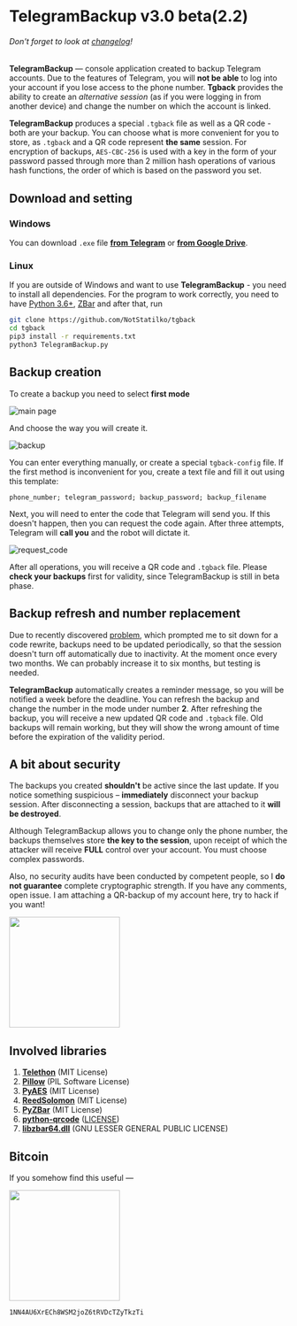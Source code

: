 # TelegramBackup v3.0 beta(2.2)
######  _Don't forget to look at [changelog](CHANGELOG.md)!_

**TelegramBackup** — console application created to backup Telegram accounts. Due to the features of Telegram, you will **not be able** to log into your account if you lose access to the phone number. **Tgback** provides the ability to create an _alternative session_ (as if you were logging in from another device) and change the number on which the account is linked.

**TelegramBackup** produces a special `.tgback` file as well as a QR code - both are your backup. You can choose what is more convenient for you to store, as `.tgback` and a QR code represent **the same** session. For encryption of backups, `AES-CBC-256` is used with a key in the form of your password passed through more than 2 million hash operations of various hash functions, the order of which is based on the password you set.

 ## Download and setting
 ### Windows
  You can download `.exe` file [**from Telegram**](https://t.me/nontgback) or [**from Google Drive**](https://drive.google.com/folderview?id=1-x6Yxp3s5-SOAHTvCHdxkAsYP011jsDz).
 ### Linux
  If you are outside of Windows and want to use **TelegramBackup** - you need to install all dependencies. For the program to work correctly, you need to have [Python 3.6+](https://python.org), [ZBar](http://zbar.sourceforge.net) and after that, run
  ```bash
  git clone https://github.com/NotStatilko/tgback
  cd tgback
  pip3 install -r requirements.txt
  python3 TelegramBackup.py
  ```
 ## Backup creation
  To create a backup you need to select **first mode**

  ![main page](https://telegra.ph/file/5ba889aff30a503e32f80.png)

  And choose the way you will create it.

  ![backup](https://telegra.ph/file/0424f7419d2cb13ceffbd.png)

  You can enter everything manually, or create a special `tgback-config` file. If the first method is inconvenient for you, create a text file and fill it out using this template:
  ```
  phone_number; telegram_password; backup_password; backup_filename
  ```
  Next, you will need to enter the code that Telegram will send you. If this doesn't happen, then you can request the code again. After three attempts, Telegram will **call you** and the robot will dictate it.

  ![request_code](https://telegra.ph/file/af75b96c5cab656ed7a89.png)

After all operations, you will receive a QR code and `.tgback` file. Please **check your backups** first for validity, since TelegramBackup is still in beta phase.

## Backup refresh and number replacement
 Due to recently discovered [problem](https://github.com/NotStatilko/tgback/issues/2), which prompted me to sit down for a code rewrite, backups need to be updated periodically, so that the session doesn't turn off automatically due to inactivity. At the moment once every two months. We can probably increase it to six months, but testing is needed.

**TelegramBackup** automatically creates a reminder message, so you will be notified a week before the deadline. You can refresh the backup and change the number in the mode under number **2**. After refreshing the backup, you will receive a new updated QR code and `.tgback` file. Old backups will remain working, but they will show the wrong amount of time before the expiration of the validity period.

## A bit about security
 The backups you created **shouldn't** be active since the last update. If you notice something suspicious – **immediately** disconnect your backup session. After disconnecting a session, backups that are attached to it **will be destroyed**.

Although TelegramBackup allows you to change only the phone number, the backups themselves store **the key to the session**, upon receipt of which the attacker will receive **FULL** control over your account. You must choose complex passwords.

Also, no security audits have been conducted by competent people, so I **do not guarantee** complete cryptographic strength. If you have any comments, open issue. I am attaching a QR-backup of my account here, try to hack if you want!

<img src="https://telegra.ph/file/4309aba93c6d673470e9e.png" width="200" height="200"></img>

## Involved libraries
1. [**Telethon**](https://github.com/LonamiWebs/Telethon) (MIT License)
2. [**Pillow**](https://github.com/python-pillow/Pillow) (PIL Software License)
3. [**PyAES**](https://github.com/ricmoo/pyaes) (MIT License)
4. [**ReedSolomon**](https://github.com/tomerfiliba/reedsolomon) (MIT License)
5. [**PyZBar**](https://github.com/NaturalHistoryMuseum/pyzbar) (MIT License)
6. [**python-qrcode**](https://github.com/lincolnloop/python-qrcode) ([LICENSE](https://github.com/lincolnloop/python-qrcode/blob/master/LICENSE))
7. [**libzbar64.dll**](https://github.com/dani4/ZBarWin64) (GNU LESSER GENERAL PUBLIC LICENSE)
## Bitcoin
If you somehow find this useful —

<img src="https://telegra.ph/file/fdf5512c31826ca738ba8.png" width="200" height="200"></img>
```
1NN4AU6XrECh8WSM2joZ6tRVDcTZyTkzTi
```
